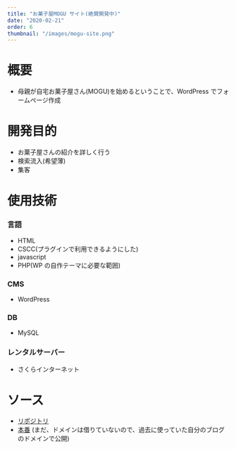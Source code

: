 ```yaml
---
title: "お菓子屋MOGU サイト(絶賛開発中)"
date: "2020-02-21"
order: 6
thumbnail: "/images/mogu-site.png"
---
```


# 概要

- 母親が自宅お菓子屋さん(MOGU)を始めるということで、WordPress でフォームページ作成

# 開発目的

- お菓子屋さんの紹介を詳しく行う
- 検索流入(希望薄)
- 集客

# 使用技術

### 言語

- HTML
- CSCC(プラグインで利用できるようにした)
- javascript
- PHP(WP の自作テーマに必要な範囲)

### CMS

- WordPress

### DB

- MySQL

### レンタルサーバー

- さくらインターネット

# ソース

- [リポジトリ](https://github.com/kaity-kaity/WP-Mogu)
- [本番](http://kaity-blog.com/) (まだ、ドメインは借りていないので、過去に使っていた自分のブログのドメインで公開)
